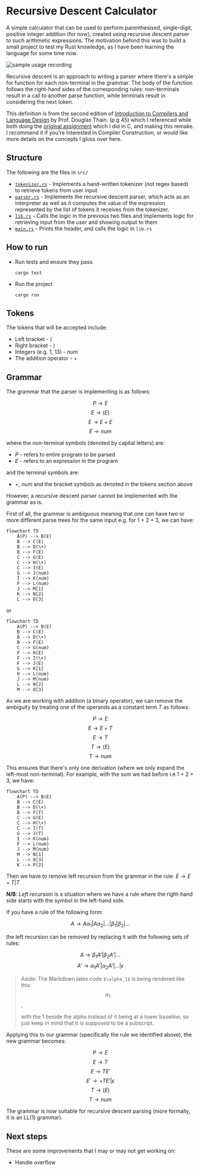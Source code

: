 # Recursive Descent Calculator

A simple calculator that can be used to perform parenthesised, single-digit,
positive integer addition (for now), created using recursive descent parser to such arithmetic expressions.
The motivation behind this was to build a small project to test my Rust knowledge,
as I have been learning the language for some time now.

![sample usage recording](usage_recording.gif)

Recursive descent is an approach to writing a parser where there's a simple for function for each non-terminal in the grammar. The body of the function follows the right-hand sides of the corresponding rules: non-terminals result in a call to another parse function, while terminals result in considering the next token.

This definition is from the second edition of [Introduction to Compilers and Language Design](https://www3.nd.edu/~dthain/compilerbook/) by Prof. Douglas Thain. (p.g 45) which I referenced while both doing the [original assignment](https://github.com/Mirror83/compiler_construction_assignments) which I did in C, and making this remake. I recommend it if you're interested in Compiler Construction, or would like more details on the concepts I gloss over here.

## Structure

The following are the files in `src/`

- [`tokenizer.rs`](src/tokenizer.rs) - Implements a hand-written tokenizer (not regex based) to retrieve tokens from user input
- [`parser.rs`](src/parser.rs) - Implements the recursive descent parser, which acts as an interpreter as well as it computes the
  value of the expression represented by the list of tokens it receives from the tokenizer.
- [`lib.rs`](src/lib.rs) - Calls the logic in the previous two files and implements logic for retrieving input from the user
  and showing output to them
- [`main.rs`](src/main.rs) - Prints the header, and calls the logic in `lib.rs`

## How to run

- Run tests and ensure they pass
  ```
  cargo test
  ```
- Run the project
  ```
  cargo run
  ```

## Tokens

The tokens that will be accepted include:

- Left bracket - $($
- Right bracket - $)$
- Integers (e.g. $1$, $13$) - $num$
- The addition operator - $+$

## Grammar

The grammar that the parser is implementing is as follows:

$$P \longrightarrow E$$
$$E \longrightarrow (E)$$
$$E \longrightarrow E + E$$
$$E \longrightarrow num$$

where the non-terminal symbols (denoted by capital letters) are:

- $P$ - refers to entire program to be parsed
- $E$ - refers to an expression in the program

and the terminal symbols are:

- $+$, $num$ and the bracket symbols as denoted in the tokens section above

However, a recursive descent parser cannot be implemented with the grammar as is.

First of all, the grammar is ambiguous meaning that one can have two or more different parse trees for the same input e.g. for 1 + 2 + 3, we can have:

```mermaid
flowchart TD
    A(P) --> B(E)
    B --> C(E)
    B --> D(\+)
    B --> F(E)
    C --> G(E)
    C --> H(\+)
    C --> I(E)
    G --> J(num)
    I --> K(num)
    F --> L(num)
    J --> M[1]
    K --> N[2]
    L --> O[3]
```

or

```mermaid
flowchart TD
    A(P) --> B(E)
    B --> C(E)
    B --> D(\+)
    B --> F(E)
    C --> G(num)
    F --> H(E)
    F --> I(\+)
    F --> J(E)
    G --> K[1]
    H --> L(num)
    J --> M(num)
    L --> N[2]
    M --> O[3]
```

As we are working with addition (a binary operator), we can remove the ambiguity by treating one of the operands as a constant term $T$ as follows:

$$P \longrightarrow E$$
$$E \longrightarrow E + T$$
$$E \longrightarrow T$$
$$T \longrightarrow (E)$$
$$T \longrightarrow num$$

This ensures that there's only one derivation (where we only expand the left-most non-terminal). For example, with the sum we had before i.e 1 + 2 + 3, we have:

```mermaid
flowchart TD
    A(P) --> B(E)
    B --> C(E)
    B --> D(\+)
    B --> F(T)
    C --> G(E)
    C --> H(\+)
    C --> I(T)
    G --> J(T)
    I --> K(num)
    F --> L(num)
    J --> M(num)
    M --> N[1]
    L --> O[3]
    K --> P[2]
```

Then we have to remove left recursion from the grammar in the rule: $E\longrightarrow E + T | T$

**N/B**: _Left recursion_ is a situation where we have a rule where the right-hand side starts with the symbol in the left-hand side.

If you have a rule of the following form:

$$ A \longrightarrow A \alpha_1 | A\alpha_2 | \dots | \beta_1 | \beta_2 |\dots$$

the left recursion can be removed by replacing it with the following sets of rules:

$$A \longrightarrow \beta_1 A\prime | \beta_2A\prime|\dots$$
$$A\prime \longrightarrow \alpha_1 A\prime |\alpha_2 A\prime | \dots |\epsilon$$

> Aside: The Markdown latex code `$\alpha_1$` is being rendered like this:
> $$\alpha_1$$,
> 
> with the 1 beside the alpha instead of it being at a lower baseline, so just keep in mind that it is supposed to be a subscript.

Applying this to our grammar (specifically the rule we identified above), the new grammar becomes:

$$P \longrightarrow E$$
$$E \longrightarrow T$$
$$E \longrightarrow TE\prime $$
$$E\prime \longrightarrow +TE\prime | \epsilon$$
$$T \longrightarrow (E)$$
$$T \longrightarrow num$$

The grammar is now suitable for recursive descent parsing (more formally, it is an LL(1) grammar).

## Next steps

These are some improvements that I may or may not get working on:

- Handle overflow

